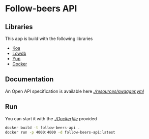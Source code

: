 # Follow-beers API

## Libraries

This app is build with the following libraries

- [Koa](https://koajs.com/)
- [Lowdb](https://github.com/typicode/lowdb)
- [Yup](https://github.com/jquense/yup)
- [Docker](https://docs.docker.com/)

## Documentation

An Open API specification is available here [_./resources/swagger.yml_](./resources/swagger.yml)

## Run

You can start it with the [_./Dockerfile_](./Dockerfile)
provided

```bash
docker build -t follow-beers-api .
docker run -p 4000:4000 -d follow-beers-api:latest
```

